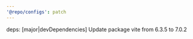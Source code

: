 ```yaml
---
'@repo/configs': patch
---
```


deps: [major|devDependencies] Update package vite from 6.3.5 to 7.0.2
